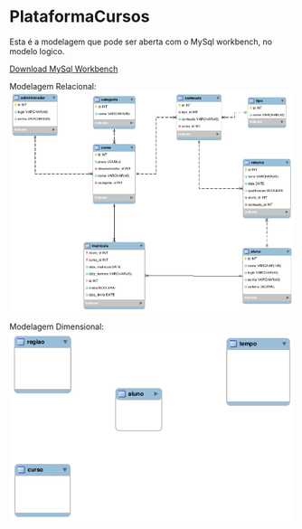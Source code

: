 # PlataformaCursos

Esta é a modelagem que pode ser aberta com o MySql workbench, no modelo logico.

[Download MySql Workbench](https://dev.mysql.com/downloads/workbench/)

Modelagem Relacional:
![imagem](https://github.com/thevalter/PlataformaCursos/blob/master/modelagem%20cursos.png)

Modelagem Dimensional:
![imagem2](https://github.com/thevalter/PlataformaCursos/blob/master/modelagem%20cursos%20dimensional.png)
